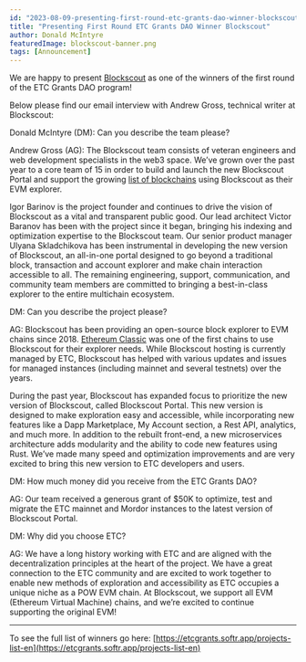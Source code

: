 ```yaml
---
id: "2023-08-09-presenting-first-round-etc-grants-dao-winner-blockscout-en"
title: "Presenting First Round ETC Grants DAO Winner Blockscout"
author: Donald McIntyre
featuredImage: blockscout-banner.png
tags: [Announcement]
---
```


We are happy to present [Blockscout](https://etcgrants.softr.app/project-details-en?recordId=recF2ZgRGBCNbg8KL) as one of the winners of the first round of the ETC Grants DAO program!

Below please find our email interview with Andrew Gross, technical writer at Blockscout:

Donald McIntyre (DM): Can you describe the team please?

Andrew Gross (AG): The Blockscout team consists of veteran engineers and web development specialists in the web3 space. We’ve grown over the past year to a core team of 15 in order to build and launch the new Blockscout Portal and support the growing [list of blockchains](https://docs.blockscout.com/about/projects) using Blockscout as their EVM explorer.

Igor Barinov is the project founder and continues to drive the vision of Blockscout as a vital and transparent public good. Our lead architect Victor Baranov has been with the project since it began, bringing his indexing and optimization expertise to the Blockscout team. Our senior product manager Ulyana Skladchikova has been instrumental in developing the new version of Blockscout, an all-in-one portal designed to go beyond a traditional block, transaction and account explorer and make chain interaction accessible to all. The remaining engineering, support, communication, and community team members are committed to bringing a best-in-class explorer to the entire multichain ecosystem.

DM: Can you describe the project please?

AG: Blockscout has been providing an open-source block explorer to EVM chains since 2018. [Ethereum Classic](https://blockscout.com/etc/mainnet/) was one of the first chains to use Blockscout for their explorer needs. While Blockscout hosting is currently managed by ETC, Blockscout has helped with various updates and issues for managed instances (including mainnet and several testnets) over the years.

During the past year, Blockscout has expanded focus to prioritize the new version of Blockscout, called Blockscout Portal. This new version is designed to make exploration easy and accessible, while incorporating new features like a Dapp Marketplace, My Account section, a Rest API, analytics, and much more. In addition to the rebuilt front-end, a new microservices architecture adds modularity and the ability to code new features using Rust. We’ve made many speed and optimization improvements and are very excited to bring this new version to ETC developers and users.

DM: How much money did you receive from the ETC Grants DAO?

AG: Our team received a generous grant of $50K to optimize, test and migrate the ETC mainnet and Mordor instances to the latest version of Blockscout Portal.

DM: Why did you choose ETC?

AG: We have a long history working with ETC and are aligned with the decentralization principles at the heart of the project. We have a great connection to the ETC community and are excited to work together to enable new methods of exploration and accessibility as ETC occupies a unique niche as a POW EVM chain. At Blockscout, we support all EVM (Ethereum Virtual Machine) chains, and we’re excited to continue supporting the original EVM!

---

To see the full list of winners go here: [https://etcgrants.softr.app/projects-list-en](https://etcgrants.softr.app/projects-list-en)
